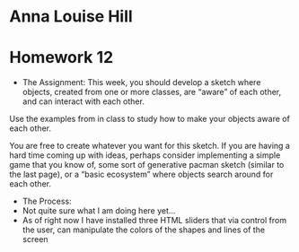 # Anna Louise Hill
# Homework 12

- The Assignment:
This week, you should develop a sketch where objects, created from one or more classes, are “aware” of each other, and can interact with each other.

Use the examples from in class to study how to make your objects aware of each other.

You are free to create whatever you want for this sketch. If you are having a hard time coming up with ideas, perhaps consider implementing a simple game that you know of, some sort of generative pacman sketch (similar to the last page), or a “basic ecosystem” where objects search around for each other.

- The Process:
- Not quite sure what I am doing here yet...
- As of right now I have installed three HTML sliders that via control from the user, can manipulate the colors of the shapes and lines of the screen
